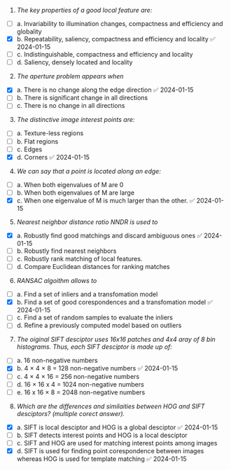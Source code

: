 1. *The key properties of a good local feature are:*
- [ ] a. Invariability to illumination changes, compactness and efficiency and globality
- [x] b. Repeatability, saliency, compactness and efficiency and locality ✅ 2024-01-15
- [ ] c. Indistinguishable, compactness and efficiency and locality
- [ ] d. Saliency, densely located and locality

2. *The aperture problem appears when*
- [x] a. There is no change along the edge direction ✅ 2024-01-15
- [ ] b. There is significant change in all directions
- [ ] c. There is no change in all directions

3. *The distinctive image interest points are:*
- [ ] a. Texture-less regions
- [ ] b. Flat regions
- [ ] c. Edges
- [x] d. Corners ✅ 2024-01-15

4. *We can say that a point is located along an edge:*
- [ ] a. When both eigenvalues of M are 0
- [ ] b. When both eigenvalues of M are large
- [x] c. When one eigenvalue of M is much larger than the other. ✅ 2024-01-15

5. *Nearest neighbor distance ratio NNDR is used to*
- [x] a. Robustly find good matchings and discard ambiguous ones ✅ 2024-01-15
- [ ] b. Robustly find nearest neighbors
- [ ] c. Robustly rank matching of local features.
- [ ] d. Compare Euclidean distances for ranking matches

6. *RANSAC algoithm allows to*
- [ ] a. Find a set of inliers and a transfomation model
- [x] b. Find a set of good corespondences and a transfomation model ✅ 2024-01-15
- [ ] c. Find a set of random samples to evaluate the inliers
- [ ] d. Refine a previously computed model based on outliers

7. *The oiginal SIFT desciptor uses 16x16 patches and 4x4 aray of 8 bin histograms. Thus, each SIFT desciptor is made up of:*
- [ ] a. 16 non-negative numbers
- [x] b. 4 × 4 × 8 = 128 non-negative numbers ✅ 2024-01-15
- [ ] c. 4 × 4 × 16 = 256 non-negative numbers
- [ ] d. 16 × 16 x 4 = 1024 non-negative numbers
- [ ] e. 16 x 16 × 8 = 2048 non-negative numbers

8. *Which are the differences and similaities between HOG and SIFT desciptors? (multiple corect answer).*
- [x] a. SIFT is local desciptor and HOG is a global desciptor ✅ 2024-01-15
- [ ] b. SIFT detects interest points and HOG is a local desciptor
- [ ] c. SIFT and HOG are used for matching interest points among images
- [x] d. SIFT is used for finding point corespondence between images whereas HOG is used for template matching ✅ 2024-01-15
